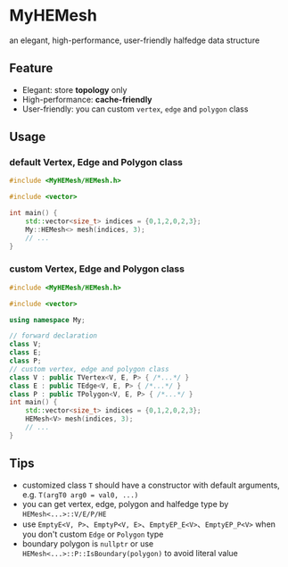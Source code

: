 # MyHEMesh

an elegant, high-performance, user-friendly halfedge data structure

## Feature

- Elegant: store **topology** only
- High-performance: **cache-friendly**
- User-friendly: you can custom `vertex`, `edge` and `polygon` class

## Usage

### default Vertex, Edge and Polygon class

```c++
#include <MyHEMesh/HEMesh.h>

#include <vector>

int main() {
    std::vector<size_t> indices = {0,1,2,0,2,3};
    My::HEMesh<> mesh(indices, 3);
    // ...
}
```

### custom Vertex, Edge and Polygon class

```c++
#include <MyHEMesh/HEMesh.h>

#include <vector>

using namespace My;

// forward declaration
class V;
class E;
class P;
// custom vertex, edge and polygon class
class V : public TVertex<V, E, P> { /*...*/ }
class E : public TEdge<V, E, P> { /*...*/ }
class P : public TPolygon<V, E, P> { /*...*/ }
int main() {
    std::vector<size_t> indices = {0,1,2,0,2,3};
    HEMesh<V> mesh(indices, 3);
    // ...
}
```

## Tips

- customized class `T` should have a constructor with default arguments, e.g. `T(argT0 arg0 = val0, ...)`
- you can get vertex, edge, polygon and halfedge type by `HEMesh<...>::V/E/P/HE`
- use `EmptyE<V, P>`、`EmptyP<V, E>`、`EmptyEP_E<V>`、`EmptyEP_P<V>` when you don't custom `Edge` or `Polygon` type
- boundary polygon is `nullptr` or use `HEMesh<...>::P::IsBoundary(polygon)` to avoid literal value
